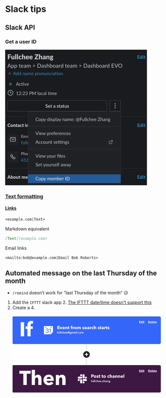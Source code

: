 # Slack tips

## Slack API

### Get a user ID
![slack-id.png](slack-id.png "slack-id.png")


###  [Text formatting](https://api.slack.com/reference/surfaces/formatting)

#### [Links](https://api.slack.com/reference/surfaces/formatting#linking-urls)

```markdown
<example.com|Text>
```

Markdown equivalent

```markdown
[Text](example.com)
```

Email links

```markdown
<mailto:bob@example.com|Email Bob Roberts>
```



## Automated message on the last Thursday of the month

- `/remind` doesn’t work for “last Thursday of the month” 😥

1. Add the `IFTTT` slack app
    2. [The IFTTT date/time doesn't support this](https://superuser.com/a/1338315/1028339)
3. Create a 
    4. ![slack-automated-message-ifttt.png](slack-automated-message-ifttt.png)